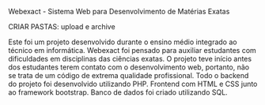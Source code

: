 Webexact - Sistema Web para Desenvolvimento de Matérias Exatas

CRIAR PASTAS: upload e archive

Este foi um projeto desenvolvido durante o ensino médio integrado ao técnico em informática.
Webexact foi pensado para auxiliar estudantes com dificuldades em disciplinas das ciências exatas.
O projeto teve início antes dos estudantes terem contato com o desenvolvimento web, portanto, não se trata de um código de extrema qualidade profissional.
Todo o backend do projeto foi desenvolvido utilizando PHP.
Frontend com HTML e CSS junto ao framework bootstrap.
Banco de dados foi criado utilizando SQL.
